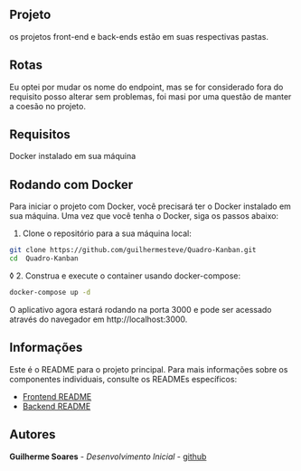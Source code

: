 ## Projeto

os projetos front-end e back-ends estão em suas respectivas pastas.

## Rotas 
 Eu optei por mudar os nome do endpoint, mas se for considerado fora do requisito posso alterar sem problemas, foi masi por uma questão de manter a coesão no projeto.


## Requisitos
 Docker instalado em sua máquina 

## Rodando com Docker

Para iniciar o projeto com Docker, você precisará ter o Docker instalado em sua máquina. Uma vez que você tenha o Docker, siga os passos abaixo:

1. Clone o repositório para a sua máquina local:

```bash
git clone https://github.com/guilhermesteve/Quadro-Kanban.git
cd  Quadro-Kanban
```
◊
2. Construa e execute o container usando docker-compose:
```bash
docker-compose up -d  
```
O aplicativo agora estará rodando na porta 3000 e pode ser acessado através do navegador em http://localhost:3000.

## Informações 

Este é o README para o projeto principal. Para mais informações sobre os componentes individuais, consulte os READMEs específicos:

- [Frontend README](./FRONTEND/README.md)
- [Backend README](./BACKEND/README.md)

## Autores
**Guilherme Soares** - *Desenvolvimento Inicial* - [github](https://github.com/guilhermesteve)


